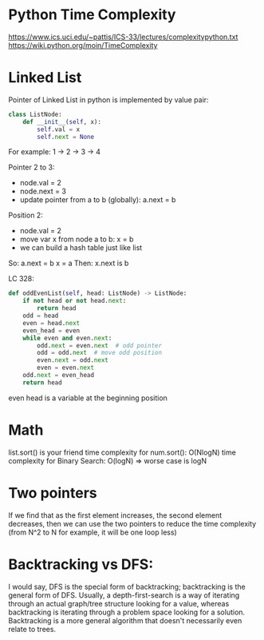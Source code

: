 # Python Time Complexity
https://www.ics.uci.edu/~pattis/ICS-33/lectures/complexitypython.txt
https://wiki.python.org/moin/TimeComplexity


# Linked List

Pointer of Linked List in python is implemented by value pair:

```py
class ListNode:
    def __init__(self, x):
        self.val = x
        self.next = None
```

For example:
  1 -> 2 -> 3 -> 4

Pointer 2 to 3: 
  - node.val = 2
  - node.next = 3
- update pointer from a to b (globally):
  a.next = b

Position 2:
  - node.val = 2
- move var x from node a to b:
  x = b
- we can build a hash table just like list

So:
  a.next = b
  x = a
Then: x.next is b

LC 328:
```py
def oddEvenList(self, head: ListNode) -> ListNode:
    if not head or not head.next:
        return head
    odd = head
    even = head.next
    even_head = even
    while even and even.next:
        odd.next = even.next  # odd pointer
        odd = odd.next  # move odd position
        even.next = odd.next
        even = even.next
    odd.next = even_head
    return head
```
even head is a variable at the beginning position


# Math
list.sort() is your friend
time complexity for num.sort(): O(NlogN)
time complexity for Binary Search: O(logN)
  => worse case is logN

# Two pointers
If we find that as the first element increases, the second element decreases, then we can use the two pointers to reduce the time complexity (from N^2 to N for example, it will be one loop less)


# Backtracking vs DFS:
I would say, DFS is the special form of backtracking; backtracking is the general form of DFS.
Usually, a depth-first-search is a way of iterating through an actual graph/tree structure looking for a value, whereas backtracking is iterating through a problem space looking for a solution. Backtracking is a more general algorithm that doesn't necessarily even relate to trees.
